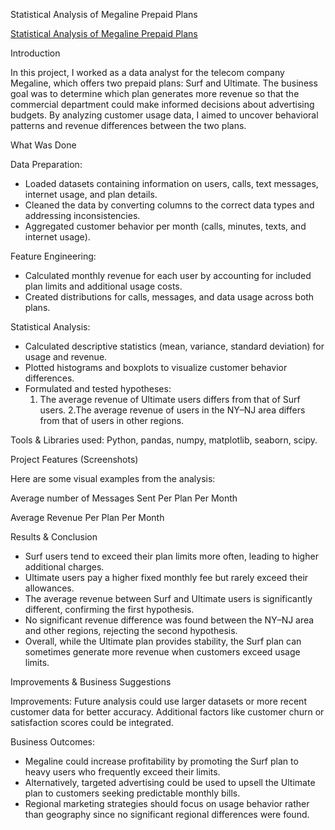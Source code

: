 Statistical Analysis of Megaline Prepaid Plans 

[Statistical Analysis of Megaline Prepaid Plans](https://github.com/raulmejia000/Data_projects_TripleTen/blob/main/Statistical%20Analysis%20of%20Megaline%20Prepaid%20Plans%20Project/Statistical%20Analysis%20of%20Megaline%20Prepaid%20Plans%20Project%203.ipynb)


Introduction

In this project, I worked as a data analyst for the telecom company Megaline, which offers two prepaid plans: Surf and Ultimate. The business goal was to determine which plan generates more revenue so that the commercial department could make informed decisions about advertising budgets. By analyzing customer usage data, I aimed to uncover behavioral patterns and revenue differences between the two plans.

What Was Done

Data Preparation:
- Loaded datasets containing information on users, calls, text messages, internet usage, and plan details.
- Cleaned the data by converting columns to the correct data types and addressing inconsistencies.
- Aggregated customer behavior per month (calls, minutes, texts, and internet usage).

Feature Engineering:
- Calculated monthly revenue for each user by accounting for included plan limits and additional usage costs.
- Created distributions for calls, messages, and data usage across both plans.

Statistical Analysis:
- Calculated descriptive statistics (mean, variance, standard deviation) for usage and revenue.
- Plotted histograms and boxplots to visualize customer behavior differences.
- Formulated and tested hypotheses:
  1. The average revenue of Ultimate users differs from that of Surf users.
  2.The average revenue of users in the NY–NJ area differs from that of users in other regions.

Tools & Libraries used:
Python, pandas, numpy, matplotlib, seaborn, scipy.

Project Features (Screenshots)

Here are some visual examples from the analysis:


Average number of Messages Sent Per Plan Per Month

Average Revenue Per Plan Per Month

Results & Conclusion
- Surf users tend to exceed their plan limits more often, leading to higher additional charges.
- Ultimate users pay a higher fixed monthly fee but rarely exceed their allowances.
- The average revenue between Surf and Ultimate users is significantly different, confirming the first hypothesis.
- No significant revenue difference was found between the NY–NJ area and other regions, rejecting the second hypothesis.
- Overall, while the Ultimate plan provides stability, the Surf plan can sometimes generate more revenue when customers exceed usage limits.

Improvements & Business Suggestions

Improvements: Future analysis could use larger datasets or more recent customer data for better accuracy. Additional factors like customer churn or satisfaction scores could be integrated.

Business Outcomes:
- Megaline could increase profitability by promoting the Surf plan to heavy users who frequently exceed their limits.
- Alternatively, targeted advertising could be used to upsell the Ultimate plan to customers seeking predictable monthly bills.
- Regional marketing strategies should focus on usage behavior rather than geography since no significant regional differences were found.
